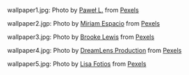 wallpaper1.jpg: Photo by [Paweł L.](https://www.pexels.com/@pawel-l-435199?utm_content=attributionCopyText&utm_medium=referral&utm_source=pexels) from [Pexels](https://www.pexels.com/photo/reflection-of-buildings-on-body-of-water-1121782/?utm_content=attributionCopyText&utm_medium=referral&utm_source=pexels)

wallpaper2.jgp: Photo by [Miriam Espacio](https://www.pexels.com/@miriamespacio?utm_content=attributionCopyText&utm_medium=referral&utm_source=pexels) from [Pexels](https://www.pexels.com/photo/sky-space-milky-way-stars-110854/?utm_content=attributionCopyText&utm_medium=referral&utm_source=pexels)

wallpaper3.jpg: Photo by [Brooke Lewis](https://www.pexels.com/@brooke-lewis-1714094?utm_content=attributionCopyText&utm_medium=referral&utm_source=pexels) from [Pexels](https://www.pexels.com/photo/white-and-gray-camper-trailer-under-starry-night-3972269/?utm_content=attributionCopyText&utm_medium=referral&utm_source=pexels)

wallpaper4.jpg: Photo by [DreamLens Production](https://www.pexels.com/@dreamlensproduction?utm_content=attributionCopyText&utm_medium=referral&utm_source=pexels) from [Pexels](https://www.pexels.com/photo/mountain-peak-under-full-moon-1775777/?utm_content=attributionCopyText&utm_medium=referral&utm_source=pexels)

wallpaper5.jpg: Photo by [Lisa Fotios](https://www.pexels.com/@fotios-photos?utm_content=attributionCopyText&utm_medium=referral&utm_source=pexels) from [Pexels](https://www.pexels.com/photo/green-trees-under-blue-and-orange-sky-during-sunset-1107717/?utm_content=attributionCopyText&utm_medium=referral&utm_source=pexels)

